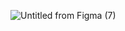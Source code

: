 ![Untitled from Figma (7)](https://github.com/keewhi/keewhiskinpack/assets/96317800/da3de681-93e1-44af-97e7-63ad1995145f)
